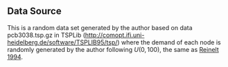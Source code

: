 ## Data Source
This is a random data set generated by the author based on data pcb3038.tsp.gz in TSPLib (http://comopt.ifi.uni-heidelberg.de/software/TSPLIB95/tsp/) where the demand of each node is randomly generated by the author following  $U (0, 100)$, the same as [Reinelt 1994](http://dx.doi.org/10.5772/5583).


 
